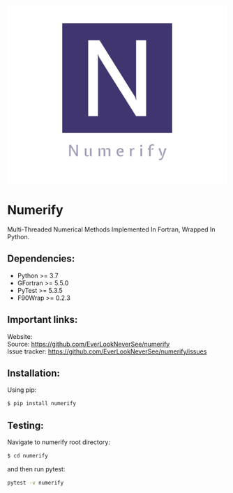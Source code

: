 ![](logo.png)

# Numerify
Multi-Threaded Numerical Methods Implemented In Fortran, Wrapped In Python.

## Dependencies:
* Python >= 3.7
* GFortran >= 5.5.0
* PyTest >= 5.3.5
* F90Wrap >= 0.2.3

## Important links:
Website:  
Source: https://github.com/EverLookNeverSee/numerify  
Issue tracker: https://github.com/EverLookNeverSee/numerify/issues

## Installation:
Using pip:
```bash
$ pip install numerify
```

## Testing:
Navigate to numerify root directory:
```bash
$ cd numerify
```
and then run pytest:
```bash
pytest -v numerify
```